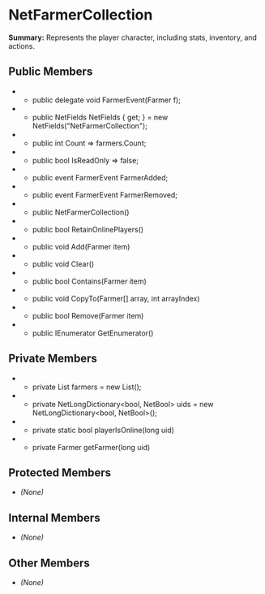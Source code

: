 # NetFarmerCollection

**Summary:** Represents the player character, including stats, inventory, and actions.

## Public Members
- - public delegate void FarmerEvent(Farmer f);
- - public NetFields NetFields { get; } = new NetFields("NetFarmerCollection");
- - public int Count => farmers.Count;
- - public bool IsReadOnly => false;
- - public event FarmerEvent FarmerAdded;
- - public event FarmerEvent FarmerRemoved;
- - public NetFarmerCollection()
- - public bool RetainOnlinePlayers()
- - public void Add(Farmer item)
- - public void Clear()
- - public bool Contains(Farmer item)
- - public void CopyTo(Farmer[] array, int arrayIndex)
- - public bool Remove(Farmer item)
- - public IEnumerator<Farmer> GetEnumerator()

## Private Members
- - private List<Farmer> farmers = new List<Farmer>();
- - private NetLongDictionary<bool, NetBool> uids = new NetLongDictionary<bool, NetBool>();
- - private static bool playerIsOnline(long uid)
- - private Farmer getFarmer(long uid)

## Protected Members
- *(None)*

## Internal Members
- *(None)*

## Other Members
- *(None)*
